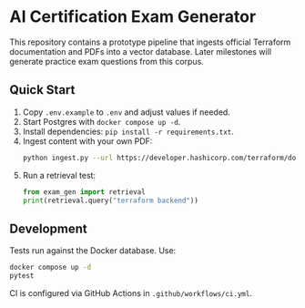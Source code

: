 # AI Certification Exam Generator

This repository contains a prototype pipeline that ingests official
Terraform documentation and PDFs into a vector database. Later
milestones will generate practice exam questions from this corpus.

## Quick Start

1. Copy `.env.example` to `.env` and adjust values if needed.
2. Start Postgres with `docker compose up -d`.
3. Install dependencies: `pip install -r requirements.txt`.
4. Ingest content with your own PDF:
   ```bash
   python ingest.py --url https://developer.hashicorp.com/terraform/docs --pdf path/to/terraform.pdf
   ```
5. Run a retrieval test:
   ```python
   from exam_gen import retrieval
   print(retrieval.query("terraform backend"))
   ```

## Development

Tests run against the Docker database. Use:

```bash
docker compose up -d
pytest
```

CI is configured via GitHub Actions in `.github/workflows/ci.yml`.
